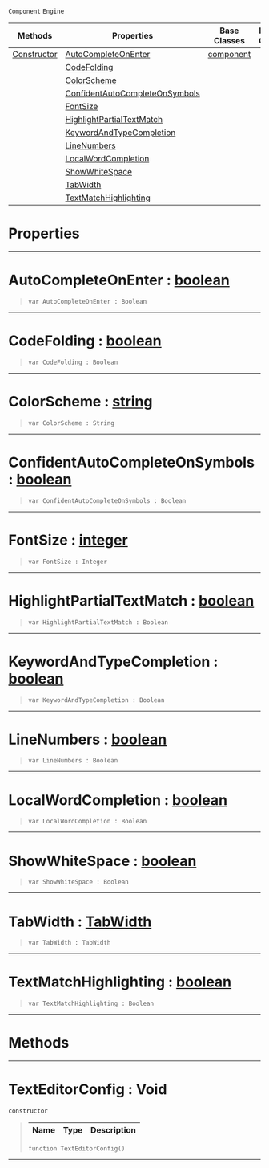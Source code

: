  `Component` `Engine`



|Methods|Properties|Base Classes|Derived Classes|
|---|---|---|---|
|[ Constructor](texteditorconfig.md#texteditorconfig-void)|[ AutoCompleteOnEnter](texteditorconfig.md#autocompleteonenter-zero)|[component](component.md)| |
| |[ CodeFolding](texteditorconfig.md#codefolding-zilch-engine)| | |
| |[ ColorScheme](texteditorconfig.md#colorscheme-zilch-engine)| | |
| |[ ConfidentAutoCompleteOnSymbols](texteditorconfig.md#confidentautocompleteons)| | |
| |[ FontSize](texteditorconfig.md#fontsize-zilch-engine-doc)| | |
| |[ HighlightPartialTextMatch](texteditorconfig.md#highlightpartialtextmatc)| | |
| |[ KeywordAndTypeCompletion](texteditorconfig.md#keywordandtypecompletion)| | |
| |[ LineNumbers](texteditorconfig.md#linenumbers-zilch-engine)| | |
| |[ LocalWordCompletion](texteditorconfig.md#localwordcompletion-zero)| | |
| |[ ShowWhiteSpace](texteditorconfig.md#showwhitespace-zilch-engi)| | |
| |[ TabWidth](texteditorconfig.md#tabwidth-zilch-engine-doc)| | |
| |[ TextMatchHighlighting](texteditorconfig.md#textmatchhighlighting-ze)| | |


 #  Properties


---  
 #  AutoCompleteOnEnter : [boolean](../nada_base_types/boolean.md)

> 
> ```TS:Nada
> var AutoCompleteOnEnter : Boolean


---  
 #  CodeFolding : [boolean](../nada_base_types/boolean.md)

> 
> ```TS:Nada
> var CodeFolding : Boolean


---  
 #  ColorScheme : [string](../nada_base_types/string.md)

> 
> ```TS:Nada
> var ColorScheme : String


---  
 #  ConfidentAutoCompleteOnSymbols : [boolean](../nada_base_types/boolean.md)

> 
> ```TS:Nada
> var ConfidentAutoCompleteOnSymbols : Boolean


---  
 #  FontSize : [integer](../nada_base_types/integer.md)

> 
> ```TS:Nada
> var FontSize : Integer


---  
 #  HighlightPartialTextMatch : [boolean](../nada_base_types/boolean.md)

> 
> ```TS:Nada
> var HighlightPartialTextMatch : Boolean


---  
 #  KeywordAndTypeCompletion : [boolean](../nada_base_types/boolean.md)

> 
> ```TS:Nada
> var KeywordAndTypeCompletion : Boolean


---  
 #  LineNumbers : [boolean](../nada_base_types/boolean.md)

> 
> ```TS:Nada
> var LineNumbers : Boolean


---  
 #  LocalWordCompletion : [boolean](../nada_base_types/boolean.md)

> 
> ```TS:Nada
> var LocalWordCompletion : Boolean


---  
 #  ShowWhiteSpace : [boolean](../nada_base_types/boolean.md)

> 
> ```TS:Nada
> var ShowWhiteSpace : Boolean


---  
 #  TabWidth : [TabWidth](../enum_reference.md#tabwidth)

> 
> ```TS:Nada
> var TabWidth : TabWidth


---  
 #  TextMatchHighlighting : [boolean](../nada_base_types/boolean.md)

> 
> ```TS:Nada
> var TextMatchHighlighting : Boolean


---  
 #  Methods


---  
 #  TextEditorConfig : Void

 `constructor`

> 
> |Name|Type|Description|
> |---|---|---|
> ```TS:Nada
> function TextEditorConfig()
> ``` 


---  
 

 